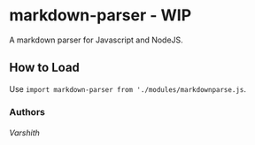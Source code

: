# markdown-parser - WIP
A markdown parser for Javascript and NodeJS.

## How to Load
Use `import markdown-parser from './modules/markdownparse.js`.

### Authors
###### Varshith